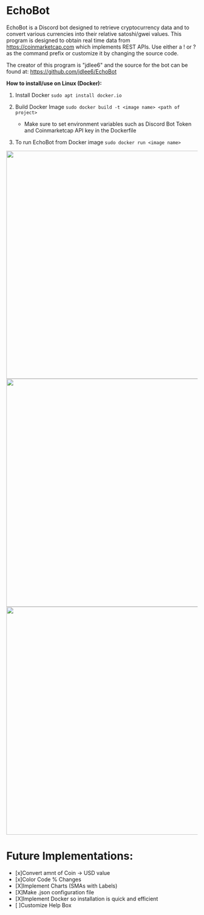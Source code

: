 # EchoBot

EchoBot is a Discord bot designed to retrieve cryptocurrency data and to convert various currencies into their relative satoshi/gwei values. This program is designed to obtain real time data from https://coinmarketcap.com which implements REST APIs. Use either a ! or ? as the command prefix or customize it by changing the source code.

The creator of this program is "jdlee6" and the source for the bot can be found at: https://github.com/jdlee6/EchoBot

**How to install/use on Linux (Docker):**
1. Install Docker `sudo apt install docker.io`

2. Build Docker Image `sudo docker build -t <image name> <path of project>`
   - Make sure to set environment variables such as Discord Bot Token and Coinmarketcap API key in the Dockerfile

3. To run EchoBot from Docker image `sudo docker run <image name>`

<img src="https://imgur.com/zdAwQlA.png" width="600">

<img src="https://imgur.com/QUE3Nf4.png" width="600">

<img src="https://imgur.com/EN8ZDty.png" width="600">

# Future Implementations:

- [x]Convert amnt of Coin -> USD value
- [x]Color Code % Changes
- [X]Implement Charts (SMAs with Labels)
- [X]Make .json configuration file 
- [X]Implement Docker so installation is quick and efficient
- [ ]Customize Help Box
